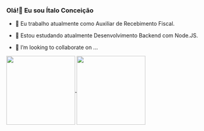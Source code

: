 ### Olá!👋 Eu sou Ítalo Conceição


- 🔭 Eu trabalho atualmente como Auxiliar de Recebimento Fiscal.
- 🌱 Estou estudando atualmente Desenvolvimento Backend com Node.JS.

- 👯 I’m looking to collaborate on ...

<a href="https://github.com/anuraghazra/github-readme-stats">
  <img height=180 align="center" src="https://github-readme-stats.vercel.app/api?username=italoconceicao&show_icons=true&theme=tokyonight&card_width=250" />
</a>
<a href="https://github.com/anuraghazra/convoychat">
  <img height=180 align="center" src="https://github-readme-stats.vercel.app/api/top-langs?username=italoconceicao&layout=compact&langs_count=8&theme=tokyonight&card_width=250" />
</a>
